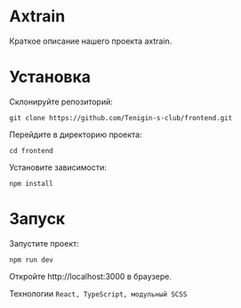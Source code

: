 # Axtrain

Краткое описание нашего проекта axtrain.

# Установка

Склонируйте репозиторий:

`git clone https://github.com/Tenigin-s-club/frontend.git`

Перейдите в директорию проекта:

`cd frontend`

Установите зависимости:

`npm install`

# Запуск

Запустите проект:

`npm run dev`

Откройте http://localhost:3000 в браузере.

Технологии
`React, TypeScript, модульный SCSS`
